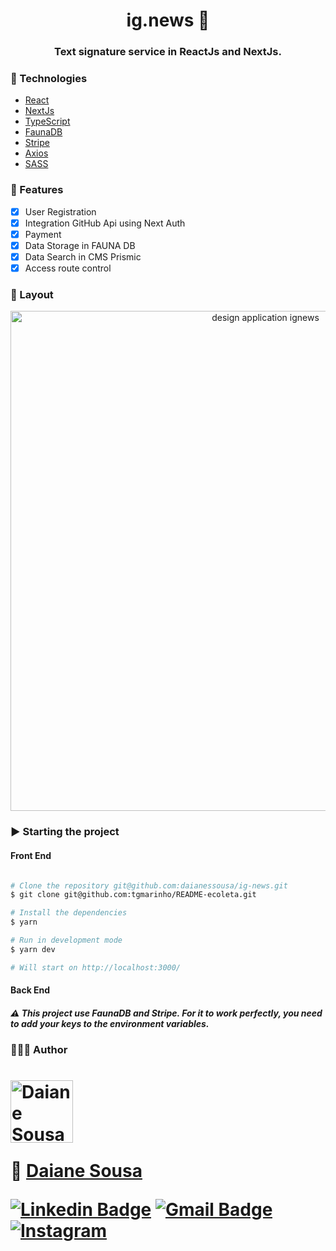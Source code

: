  <h1 align="center">  ig.news 📰 </h1>
 <h3 align="center"> Text signature service in ReactJs and NextJs. </h3>
 

### 🚀 Technologies

- [React](https://pt-br.reactjs.org/)
- [NextJs](https://nextjs.org/)
- [TypeScript](https://www.typescriptlang.org/)
- [FaunaDB](https://fauna.com/)
- [Stripe](https://stripe.com/br)
- [Axios](https://github.com/axios/axios)
- [SASS](https://sass-lang.com/)


### 🚧 Features

- [x] User Registration
- [x] Integration GitHub Api using Next Auth
- [x] Payment
- [x] Data Storage in FAUNA DB
- [x] Data Search in CMS Prismic
- [x] Access route control

### 🎨 Layout

<p align="center" style="display: flex; align-items: flex-start; justify-content: center;">
  <img alt="design application ignews" title="ig.news" src="https://res.cloudinary.com/djttribbm/image/upload/v1630881426/Hnet_com_image_2_ca52b8217b.gif" width="800px">
</p>

### ▶ Starting the project

#### Front End

```bash

# Clone the repository git@github.com:daianessousa/ig-news.git
$ git clone git@github.com:tgmarinho/README-ecoleta.git

# Install the dependencies
$ yarn

# Run in development mode
$ yarn dev

# Will start on http://localhost:3000/ 

```

#### Back End

##### ⚠ This project use FaunaDB and Stripe. For it to work perfectly, you need to add your keys to the environment variables. 





### 👩🏽‍💻 Author
<h1>
   <a href="https://www.daianesousa.tech/" target="_blank">
    <img alt="Daiane Sousa" title="Daiane Sousa" src="https://avatars.githubusercontent.com/u/52220304?v=4" width="100px"/>
  </a>
 
 🚀 [Daiane Sousa](https://www.daianesousa.tech/)
    
  [![Linkedin Badge](https://img.shields.io/badge/-Linkedin-blue?style=flat-square&logo=Linkedin&logoColor=white&link=https://www.linkedin.com/in/daiane-cristinny-sousa-dos-reis-174b16138/)](https://www.linkedin.com/in/daianessousa/) 
  [![Gmail Badge](https://img.shields.io/badge/-daisousa.c@gmail.com-c14438?style=flat-square&logo=Gmail&logoColor=white&link=mailto:daisousa.c@gmail.com)](mailto:daisousa.c@gmail.com)
  <a href="https://www.instagram.com/daianesousareis" target="_blank"><img src="https://img.shields.io/badge/Instagram-%23E4405F.svg?&style=flat-square&logo=instagram&logoColor=white" alt="Instagram"></a>
</h1>



